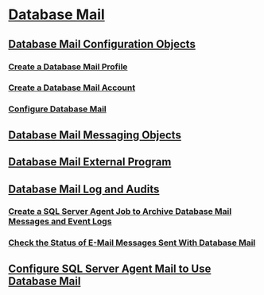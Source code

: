 # [Database Mail](database-mail.md)
## [Database Mail Configuration Objects](database-mail-configuration-objects.md)
### [Create a Database Mail Profile](create-a-database-mail-profile.md)
### [Create a Database Mail Account](create-a-database-mail-account.md)
### [Configure Database Mail](configure-database-mail.md)
## [Database Mail Messaging Objects](database-mail-messaging-objects.md)
## [Database Mail External Program](database-mail-external-program.md)
## [Database Mail Log and Audits](database-mail-log-and-audits.md)
### [Create a SQL Server Agent Job to Archive Database Mail Messages and Event Logs](create-a-sql-server-agent-job-to-archive-database-mail-messages-and-event-logs.md)
### [Check the Status of E-Mail Messages Sent With Database Mail](check-the-status-of-e-mail-messages-sent-with-database-mail.md)
## [Configure SQL Server Agent Mail to Use Database Mail](configure-sql-server-agent-mail-to-use-database-mail.md)
